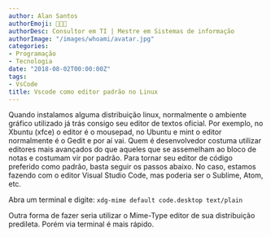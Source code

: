 ```yaml
---
author: Alan Santos
authorEmoji: 👨🏻‍💻
authorDesc: Consultor em TI | Mestre em Sistemas de informação
authorImage: "/images/whoami/avatar.jpg"
categories:
- Programação
- Tecnologia
date: "2018-08-02T00:00:00Z"
tags:
- VsCode
title: Vscode como editor padrão no Linux
---
```


Quando instalamos alguma distribuição linux, normalmente o ambiente gráfico utilizado já trás consigo seu editor de textos oficial. Por exemplo, no Xbuntu (xfce) o editor é o mousepad, no Ubuntu e mint o editor normalmente é o Gedit e por aí vai. Quem é desenvolvedor costuma utilizar editores mais avançados do que aqueles que se assemelham ao bloco de notas e costumam vir por padrão. Para tornar seu editor de código preferido como padrão, basta seguir os passos abaixo. No caso, estamos fazendo com o editor Visual Studio Code, mas poderia ser o Sublime, Atom, etc.

Abra um terminal e digite:
`xdg-mime default code.desktop text/plain`

Outra forma de fazer seria utilizar o Mime-Type editor de sua distribuição predileta. Porém via terminal é mais rápido.

